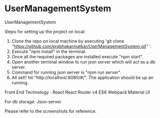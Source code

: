 # UserManagementSystem
UserManagementSystem


Steps for setting up the project on local:
1) Clone the repo on local machine by executing 'git clone "https://github.com/prabhakarmatkar/UserManagementSystem.git" '.
2) Execute "npm install" in the terminal.
3) Once all the required packages are installed execute "npm start".
4) Open another terminal window to run json server which will act as a db server.
5) Command for running json server is "npm run server".
6) All set!! hit "http://localhost:8080/#/". The application should be up an running.

Front End Technology : 
React
React Router v4
ES6
Webpack
Material UI

For db storage:
Json-server

Please refer to the screenshots for reference.